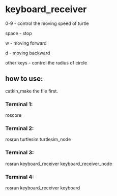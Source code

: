 # keyboard_receiver
0-9 - control the moving speed of turtle

space - stop

w - moving forward

d - moving backward

other keys - control the radius of circle


## how to use:

catkin_make the file first.

### Terminal 1:
roscore

### Terminal 2:
rosrun turtlesim turtlesim_node

### Terminal 3:
rosrun keyboard_receiver keyboard_receiver_node

### Terminal 4:
rosrun keyboard_receiver keyboard

